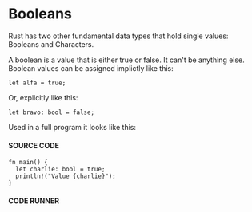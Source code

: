 # Booleans

Rust has two other fundamental data types
that hold single values: Booleans and Characters.

A boolean is a value that is either true
or false. It can't be anything else. Boolean
values can be assigned implictly like this:

```rust,noplayground
let alfa = true;
```

Or, explicitly like this:

```rust,noplayground
let bravo: bool = false;
```

Used in a full program it looks like this:

#### SOURCE CODE

```rust,noplayground, EXAMPLE1
fn main() {
  let charlie: bool = true;
  println!("Value {charlie}");
}
```

#### CODE RUNNER

```rust,editable, CODE1

```
